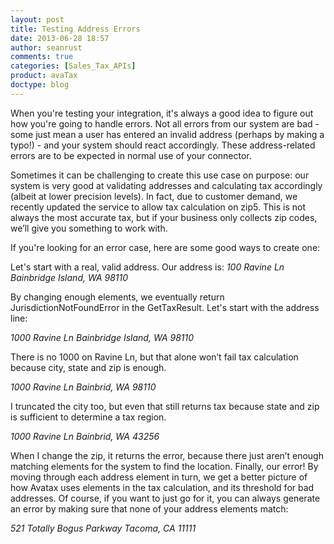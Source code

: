 ```yaml
---
layout: post
title: Testing Address Errors
date: 2013-06-28 18:57
author: seanrust
comments: true
categories: [Sales_Tax_APIs]
product: avaTax
doctype: blog
---
```

When you're testing your integration, it's always a good idea to figure out how you're going to handle errors. Not all errors from our system are bad - some just mean a user has entered an invalid address (perhaps by making a typo!) - and your system should react accordingly. These address-related errors are to be expected in normal use of your connector.

Sometimes it can be challenging to create this use case on purpose: our system is very good at validating addresses and calculating tax accordingly (albeit at lower precision levels). In fact, due to customer demand, we recently updated the service to allow tax calculation on zip5. This is not always the most accurate tax, but if your business only collects zip codes, we’ll give you something to work with.

If you're looking for an error case, here are some good ways to create one:

Let's start with a real, valid address. Our address is:
<em>100 Ravine Ln</em>
<em> Bainbridge Island, WA 98110</em>

By changing enough elements, we eventually return JurisdictionNotFoundError in the GetTaxResult. Let's start with the address line:

<em>1000 Ravine Ln</em>
<em> Bainbridge Island, WA 98110</em>

There is no 1000 on Ravine Ln, but that alone won’t fail tax calculation because city, state and zip is enough.

<em>1000 Ravine Ln</em>
<em> Bainbrid, WA 98110</em>

I truncated the city too, but even that still returns tax because state and zip is sufficient to determine a tax region.

<em>1000 Ravine Ln</em>
<em> Bainbrid, WA 43256</em>

When I change the zip, it returns the error, because there just aren’t enough matching elements for the system to find the location. Finally, our error! By moving through each address element in turn, we get a better picture of how Avatax uses elements in the tax calculation, and its threshold for bad addresses. Of course, if you want to just go for it, you can always generate an error by making sure that none of your address elements match:

<em>521 Totally Bogus Parkway</em>
<em> Tacoma, CA 11111</em>
